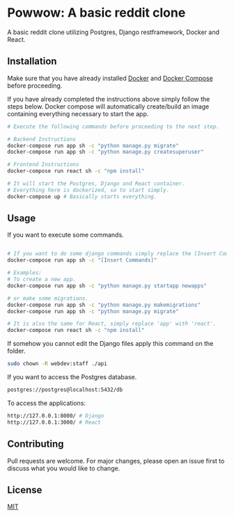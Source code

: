 # Powwow: A basic reddit clone
A basic reddit clone utilizing Postgres, Django restframework, Docker and React.

## Installation

Make sure that you have already installed [Docker](https://docs.docker.com/install/) and [Docker Compose](https://docs.docker.com/compose/install/) before proceeding.


If you have already completed the instructions above simply follow the steps below. Docker compose will automatically create/build an image containing everything necessary to start the app.

```bash
# Execute the following commands before proceeding to the next step.

# Backend Instructions
docker-compose run app sh -c "python manage.py migrate"
docker-compose run app sh -c "python manage.py createsuperuser"

# Frontend Instructions
docker-compose run react sh -c "npm install"

# It will start the Postgres, Django and React container.
# Everything here is dockerized, so to start simply.
docker-compose up # Basically starts everything.

```

## Usage
If you want to execute some commands.

```bash

# If you want to do some django commands simply replace the [Insert Commands]
docker-compose run app sh -c "[Insert Commands]" 

# Examples:
# To create a new app.
docker-compose run app sh -c "python manage.py startapp newapps"

# or make some migrations.
docker-compose run app sh -c "python manage.py makemigrations"
docker-compose run app sh -c "python manage.py migrate"

# It is also the same for React, simply replace 'app' with 'react'.
docker-compose run react sh -c "npm install"

```
If somehow you cannot edit the Django files apply this command on the folder.
```bash
sudo chown -R webdev:staff ./api
```

If you want to access the Postgres database.
```bash
postgres://postgres@localhost:5432/db
```
To access the applications:
```bash
http://127.0.0.1:8000/ # Django
http://127.0.0.1:3000/ # React
```

## Contributing
Pull requests are welcome. For major changes, please open an issue first to discuss what you would like to change.

## License
[MIT](https://choosealicense.com/licenses/mit/)
